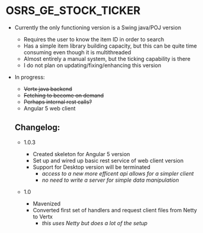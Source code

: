 # OSRS_GE_STOCK_TICKER

 - Currently the only functioning version is a Swing java/POJ version 
    - Requires the user to know the item ID in order to search
    - Has a simple item library building capacity, but this can be quite time consuming even though it is multithreaded
    - Almost entirely a manual system, but the ticking capability is there
    - I do not plan on updating/fixing/enhancing this version 
       
 - In progress:
 
     - ~~Vertx java backend~~
    - ~~Fetching to become on demand~~
    - ~~Perhaps internal rest calls?~~
     - Angular 5 web client
    
    ## Changelog:
      - 1.0.3
        - Created skeleton for Angular 5 version
        - Set up and wired up basic rest service of web client version
        - Support for Desktop version will be terminated
          - *access to a new more efficent api allows for a simpler client*
          - *no need to write a server for simple data manipulation*
          
      - 1.0
        - Mavenized
        - Converted first set of handlers and request client files from Netty to Vertx
          - *this uses Netty but does a lot of the setup*
